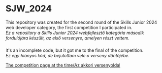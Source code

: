 <h1>SJW_2024</h1>

This repository was created for the second round of the Skills Junior 2024 web developer category, the first competition I participated in. <br>
<i>Ez a repository a Skills Junior 2024 webfejlesztő kategória második fordulójára készült, az első versenyre, amelyen részt vettem.</i>

###

It's an incomplete code, but it got me to the final of the competition. <br>
<i>Ez egy hiányos kód, de bejutottam vele a verseny döntőjébe.</i>


<a href="https://skillsit.hu/skills-junior-2024-webfejleszto/">The competition page at the time/Az akkori versenyoldal</a>
